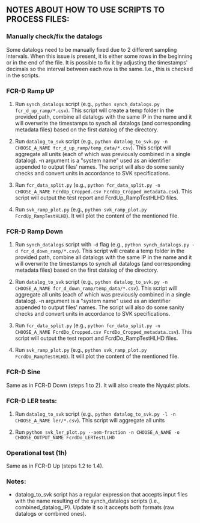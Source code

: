 ## NOTES ABOUT HOW TO USE SCRIPTS TO PROCESS FILES:

### Manually check/fix the datalogs
Some datalogs need to be manually fixed due to 2 different sampling intervals. When this issue is present, it is either some rows in the beginning or in the end of the file. It is possible to fix it by adjusting the timestamps' decimals so the interval between each row is the same. I.e., this is checked in the scripts.

### FCR-D Ramp UP
1) Run `synch_datalogs` script (e.g., `python synch_datalogs.py fcr_d_up_ramp/*.csv`).
This script will create a temp folder in the provided path, combine all datalogs with the same IP in the name and it will overwrite the timestamps to synch all datalogs (and corresponding metadata files) based on the first datalog of the directory.

2) Run `datalog_to_svk` script (e.g., `python datalog_to_svk.py -n CHOOSE_A_NAME fcr_d_up_ramp/temp_data/*.csv`).
This script will aggregate all units (each of which was previously combined in a single datalog). -n argument is a "system name" used as an identifier appended to output files' names. The script will also do some sanity checks and convert units in accordance to SVK specifications.

3) Run `fcr_data_split.py` (e.g., `python fcr_data_split.py -n CHOOSE_A_NAME FcrdUp_Cropped.csv FcrdUp_Cropped_metadata.csv`).
This script will output the test report and FcrdUp_RampTestHLHD files.

4) Run `svk_ramp_plot.py` (e.g., `python svk_ramp_plot.py FcrdUp_RampTestHLHD`).
It will plot the content of the mentioned file.

### FCR-D Ramp Down
1) Run `synch_datalogs` script with `-d` flag (e.g., `python synch_datalogs.py -d fcr_d_down_ramp/*.csv`).
This script will create a temp folder in the provided path, combine all datalogs with the same IP in the name and it will overwrite the timestamps to synch all datalogs (and corresponding metadata files) based on the first datalog of the directory.

2) Run `datalog_to_svk` script (e.g., `python datalog_to_svk.py -n CHOOSE_A_NAME fcr_d_down_ramp/temp_data/*.csv`).
This script will aggregate all units (each of which was previously combined in a single datalog). -n argument is a "system name" used as an identifier appended to output files' names. The script will also do some sanity checks and convert units in accordance to SVK specifications.

3) Run `fcr_data_split.py` (e.g., `python fcr_data_split.py -n CHOOSE_A_NAME FcrdDo_Cropped.csv FcrdDo_Cropped_metadata.csv`).
This script will output the test report and FcrdDo_RampTestHLHD files.

4) Run `svk_ramp_plot.py` (e.g., `python svk_ramp_plot.py FcrdDo_RampTestHLHD`).
It will plot the content of the mentioned file.
	
### FCR-D Sine
Same as in FCR-D Down (steps 1 to 2). It will also create the Nyquist plots.

### FCR-D LER tests:
1) Run `datalog_to_svk` script (e.g., `python datalog_to_svk.py -l -n CHOOSE_A_NAME ler/*.csv`).
This script will aggregate all units

2) Run `python svk_ler_plot.py --aem-fraction -n CHOOSE_A_NAME -o CHOOSE_OUTPUT_NAME FcrdDo_LERTestLLHD`

### Operational test (1h)
Same as in FCR-D Up (steps 1.2 to 1.4).


### Notes: 
* datalog_to_svk script has a regular expression that accepts input files with the name resulting of the synch_datalogs scripts (i.e., combined_datalog_IP). Update it so it accepts both formats (raw datalogs or combined ones).
